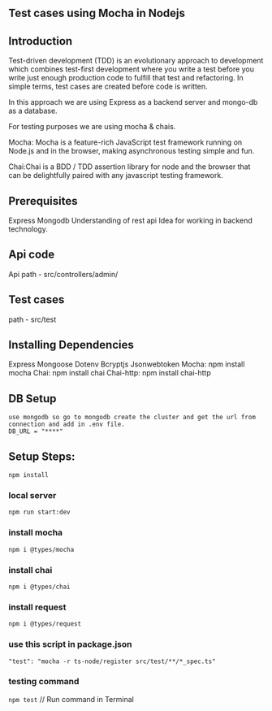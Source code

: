 ## Test cases using Mocha in Nodejs

## Introduction
Test-driven development (TDD) is an evolutionary approach to development which combines test-first development where you write a test before you write just enough production code to fulfill that test and refactoring. In simple terms, test cases are created before code is written.

In this approach we are using Express as a backend server and mongo-db as a database.

For testing purposes we are using mocha & chais.

Mocha: Mocha is a feature-rich JavaScript test framework running on Node.js and in the browser, making asynchronous testing simple and fun.

Chai:Chai is a BDD / TDD assertion library for node and the browser that can be delightfully paired with any javascript testing framework.

## Prerequisites
Express
Mongodb
Understanding of rest api
Idea for working in backend technology.


## Api code
   Api path - src/controllers/admin/

## Test cases
   path - src/test

## Installing Dependencies
Express
Mongoose
Dotenv
Bcryptjs
Jsonwebtoken
Mocha: npm install mocha
Chai: npm install chai
Chai-http: npm install chai-http

## DB Setup
    use mongodb so go to mongodb create the cluster and get the url from connection and add in .env file.
    DB_URL = "****"


## Setup Steps:
`npm install`
### local server
`npm run start:dev`
### install mocha
`npm i @types/mocha`
### install chai
`npm i @types/chai`
### install request
`npm i @types/request`
### use this script in package.json
`"test": "mocha -r ts-node/register src/test/**/*_spec.ts"`
### testing command
`npm test` // Run command in Terminal
